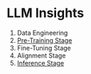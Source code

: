 # LLM Insights

1. Data Engineering
2. [Pre-Training Stage](pretraining/)
3. Fine-Tuning Stage
4. Alignment Stage
5. [Inference Stage](inference/)